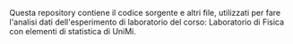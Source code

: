Questa repository contiene il codice sorgente e altri file, utilizzati per fare l'analisi dati dell'esperimento di laboratorio del corso: Laboratorio di Fisica con elementi di statistica di UniMi.
